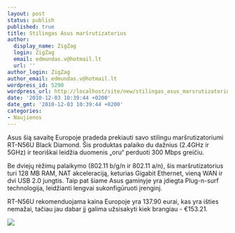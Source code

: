 ```yaml
---
layout: post
status: publish
published: true
title: Stilingas Asus maršrutizatorius
author:
  display_name: ZigZag
  login: ZigZag
  email: edmundas.v@hotmail.lt
  url: ''
author_login: ZigZag
author_email: edmundas.v@hotmail.lt
wordpress_id: 5290
wordpress_url: http://localhost/site/new/stilingas_asus_marsrutizatorius/
date: '2010-12-03 10:39:44 +0200'
date_gmt: '2010-12-03 10:39:44 +0200'
categories:
- Naujienos
---
```

<p>Asus šią savaitę Europoje pradeda prekiauti savo stilingu maršrutizatoriumi RT-N56U Black Diamond. Šis produktas palaiko du dažnius (2.4GHz ir 5GHz) ir teoriškai leidžia duomenis „oru“ perduoti 300 Mbps greičiu.</p>
<p>Be  dviejų rėžimų palaikymo (802.11 b/g/n  ir 802.11 a/n), šis maršrutizatorius turi 128 MB RAM, NAT akceleraciją, keturias Gigabit Ethernet, vieną WAN ir dvi USB 2.0 jungtis. Taip pat šiame Asus gaminyje yra įdiegta Plug-n-surf technologija, leidžianti lengvai sukonfigūruoti įrenginį. </p>
<p>RT-N56U rekomenduojama kaina Europoje yra 137.90 eurai, kas yra išties nemažai, tačiau jau dabar jį galima užsisakyti kiek brangiau - €153.21.</p>
<p><img src="http://www.ipix.lt/images/13132575.jpg" /></p>

